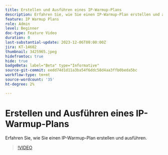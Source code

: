 ```yaml
---
title: Erstellen und Ausführen eines IP-Warmup-Plans
description: Erfahren Sie, wie Sie einen IP-Warmup-Plan erstellen und ausführen.
feature: IP Warmup Plans
role: Admin
level: Beginner
doc-type: Feature Video
duration: 0
last-substantial-update: 2023-12-06T00:00:00Z
jira: KT-14602
thumbnail: 3425965.jpeg
hidefromtoc: true
hide: true
badgeBeta: label="Beta" type="Informative"
source-git-commit: eedd74d1d11a3ba54f6ddc58d4aa3ffb0beda5bc
workflow-type: tm+mt
source-wordcount: '35'
ht-degree: 2%

---
```



# Erstellen und Ausführen eines IP-Warmup-Plans

Erfahren Sie, wie Sie einen IP-Warmup-Plan erstellen und ausführen.

>[!VIDEO](https://video.tv.adobe.com/v/3425965/?learn=on)

